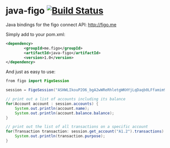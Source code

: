 java-figo [![Build Status](https://travis-ci.org/figo-connect/java-figo.png)](https://travis-ci.org/figo-connect/java-figo)
===========

Java bindings for the figo connect API: http://figo.me

Simply add to your pom.xml:

```xml
<dependency>
        <groupId>me.figo</groupId>
        <artifactId>java-figo</artifactId>
        <version>1.0</version>
</dependency>
```

And just as easy to use:
```java
from figo import FigoSession

session = FigoSession("ASHWLIkouP2O6_bgA2wWReRhletgWKHYjLqDaqb0LFfamim9RjexTo22ujRIP_cjLiRiSyQXyt2kM1eXU2XLFZQ0Hro15HikJQT_eNeT_9XQ");

// print out a list of accounts including its balance
for(Account account : session.accounts) {
 	System.out.println(account.name);
	System.out.println(account.balance.balance);
}

// print out the list of all transactions on a specific account
for(Transaction transaction: session.get_account("A1.2").transactions) {
	System.out.println(transaction.purpose);
}
```

